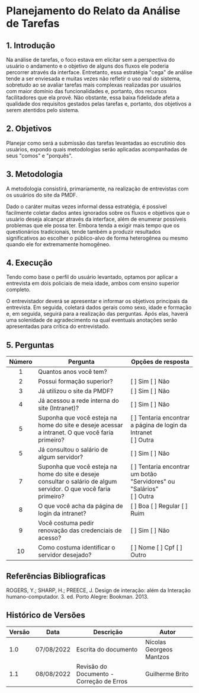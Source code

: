 # Planejamento do Relato da Análise de Tarefas

## 1. Introdução

Na análise de tarefas, o foco estava em elicitar sem a perspectiva do usuário o andamento e o objetivo de alguns dos fluxos ele poderia percorrer através da interface.
Entretanto, essa estratégia "cega" de análise tende a ser enviesada e muitas vezes não refletir o uso real do sistema, sobretudo ao se avaliar tarefas mais complexas
realizadas por usuários com maior domínio das funcionalidades e, portanto, dos recursos facilitadores que ela provê. Não obstante, essa baixa fidelidade afeta a qualidade dos 
requisitos gestados pelas tarefas e, portanto, dos objetivos a serem atentidos pelo sistema.

## 2. Objetivos

Planejar como será a submissão das tarefas levantadas ao escrutínio dos usuários, expondo quais metodologias serão aplicadas acompanhadas de seus "comos" e "porquês".

## 3. Metodologia

A metodologia consistirá, primariamente, na realização de entrevistas com os usuários do site da PMDF.

Dado o caráter muitas vezes informal dessa estratégia, é possível facilmente coletar dados antes ignorados sobre os fluxos e objetivos que o usuário deseja alcançar através da interface, além
de enumerar possíveis problemas que ele possa ter. Embora tenda a exigir mais tempo que os questionários tradicionais, tende também a produzir resultados significativos 
ao escolher o público-alvo de forma heterogênea ou mesmo quando ele for extremamente homogêneo.

## 4. Execução

Tendo como base o perfil do usuário levantado, optamos por aplicar a entrevista em dois policiais de meia idade, ambos com ensino superior completo. 

O entrevistador deverá se apresentar e informar os objetivos principais da entrevista. Em seguida, coletará dados gerais como sexo, idade e formação e, em seguida, 
seguirá para a realização das perguntas. Após elas, haverá uma solenidade de agradecimento na qual eventuais anotações serão apresentadas para crítica do entrevistado.

## 5. Perguntas

| Número | <center> Pergunta                                  | <center> Opções de resposta                   |
|:-----:|:---------------------------------------------------|:----------------------------------------------|
| 1     |  Quantos anos você tem?                                  |                                               |
| 2     |  Possui formação superior?      | [ ] Sim [ ] Não |
| 3     |  Já utilizou o site da PMDF?      | [ ] Sim [ ] Não |
| 4     |  Já acessou a rede interna do site (Intranet)?      | [ ] Sim [ ] Não    |
| 5     |  Suponha que você esteja na home do site e deseje acessar a intranet. O que você faria primeiro?  | [ ] Tentaria encontrar a página de login da Intranet <br>[ ] Outra<br> |
| 5     |  Já consultou o salário de algum servidor?  | [ ] Sim [ ] Não |
| 7     |  Suponha que você esteja na home do site e deseje consultar o salário de algum servidor. O que você faria primeiro?  | [ ] Tentaria encontrar um botão "Servidores" ou "Salários" <br>[ ] Outra<br> |
| 8     |  O que você acha da página de login da intranet?  | [ ] Boa [ ] Regular [ ] Ruim |
| 9     |  Você costuma pedir renovação das credenciais de acesso?  | [ ] Sim  [ ] Não |
| 10     |  Como costuma identificar o servidor desejado?  | [ ] Nome  [ ] Cpf [ ] Outro |


## Referências Bibliograficas

ROGERS, Y.; SHARP, H.; PREECE, J. Design de interação: além da Interação humano-computador. 3. ed. Porto Alegre: Bookman. 2013.

## Histórico de Versões

| Versão | Data       | Descrição                                | Autor                    |
|--------|------------|------------------------------------------|--------------------------|
| 1.0    | 07/08/2022 | Escrita do documento                     | Nícolas Georgeos Mantzos |
| 1.1    | 08/08/2022 | Revisão do Documento - Correção de Erros | Guilherme Brito          |
